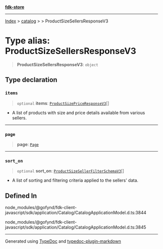 [**fdk-store**](../../../README.md)
***

[Index](../../../API.md) > [catalog](../../README.md) > [<internal>](../README.md) > ProductSizeSellersResponseV3

# Type alias: ProductSizeSellersResponseV3

> **ProductSizeSellersResponseV3**: `object`

## Type declaration

### `items`

> `optional` **items**: [`ProductSizePriceResponseV3`](type-alias.ProductSizePriceResponseV3.md)[]

- A list of products with
size and price details available from various sellers.

***

### `page`

> **page**: [`Page`](../../../brands/internal_/type-aliases/type-alias.Page.md)

***

### `sort_on`

> `optional` **sort\_on**: [`ProductSizeSellerFilterSchemaV3`](type-alias.ProductSizeSellerFilterSchemaV3.md)[]

- A list of sorting
and filtering criteria applied to the sellers' data.

## Defined In

node\_modules/@gofynd/fdk-client-javascript/sdk/application/Catalog/CatalogApplicationModel.d.ts:3844

node\_modules/@gofynd/fdk-client-javascript/sdk/application/Catalog/CatalogApplicationModel.d.ts:3845

***
Generated using [TypeDoc](https://typedoc.org/) and [typedoc-plugin-markdown](https://www.npmjs.com/package/typedoc-plugin-markdown)
